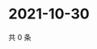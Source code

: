 # 2021-10-30

共 0 条

<!-- BEGIN WEIBO -->
<!-- 最后更新时间 Sat Oct 30 2021 10:27:36 GMT+0800 (China Standard Time) -->

<!-- END WEIBO -->
